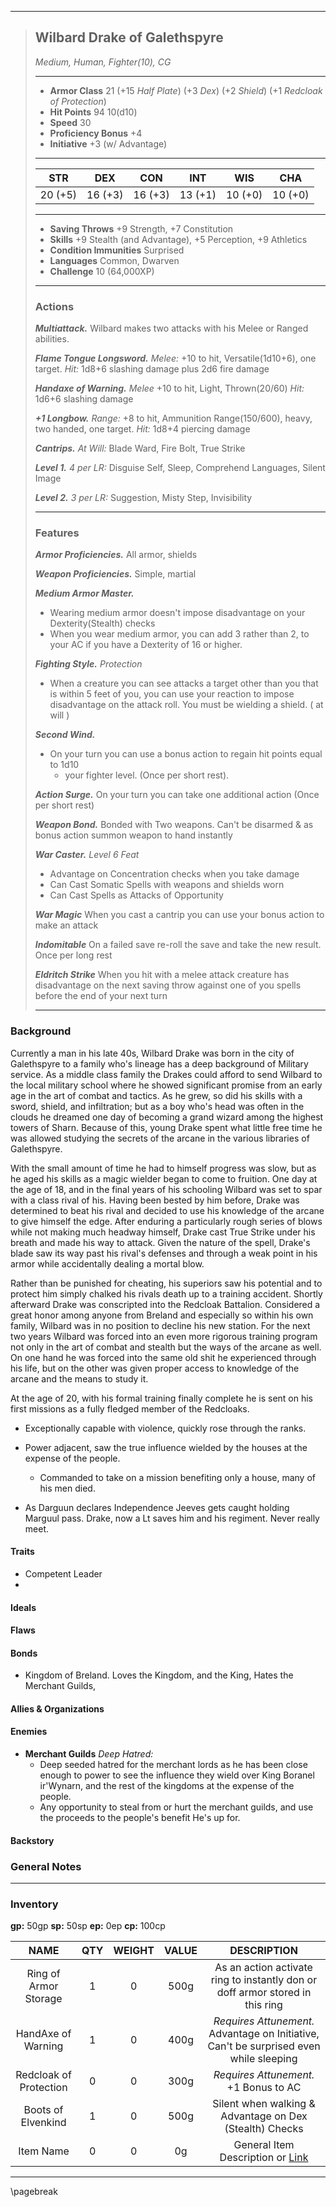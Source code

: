 ___
> ## Wilbard Drake of Galethspyre
>*Medium, Human, Fighter(10), CG*
> ___
> - **Armor Class** 21 (+15 *Half Plate*) (+3 *Dex*) (+2 *Shield*) (+1 *Redcloak of Protection*)
> - **Hit Points** 94 10(d10)
> - **Speed** 30
> - **Proficiency Bonus** +4
> - **Initiative** +3 (w/ Advantage)
>___
>|STR|DEX|CON|INT|WIS|CHA|
>|:---:|:---:|:---:|:---:|:---:|:---:|
>|20 (+5)|16 (+3)|16 (+3)|13 (+1)|10 (+0)| 10 (+0)|
>___
> - **Saving Throws** +9 Strength, +7 Constitution
> - **Skills** +9 Stealth (and Advantage), +5 Perception, +9 Athletics
> - **Condition Immunities** Surprised
> - **Languages** Common, Dwarven
> - **Challenge** 10 (64,000XP)
> ___
>
> ### Actions
> ***Multiattack.*** Wilbard makes two attacks with his Melee or Ranged abilities.
>
> ***Flame Tongue Longsword.*** *Melee:* +10 to hit, Versatile(1d10+6), one target. 
> *Hit:* 1d8+6 slashing damage plus 2d6 fire damage
> 
> ***Handaxe of Warning.*** *Melee* +10 to hit, Light, Thrown(20/60) *Hit:* 1d6+6
> slashing damage
> 
> ***+1 Longbow.*** *Range:* +8 to hit, Ammunition Range(150/600), heavy, two handed, 
> one target. *Hit:* 1d8+4 piercing damage
>
> ***Cantrips.*** *At Will:* Blade Ward, Fire Bolt, True Strike
>
> ***Level 1.*** *4 per LR:* Disguise Self, Sleep, Comprehend Languages, Silent Image
>
> ***Level 2.*** *3 per LR:* Suggestion, Misty Step, Invisibility
> ___
>
> ### Features
> ***Armor Proficiencies.*** All armor, shields
>
> ***Weapon Proficiencies.*** Simple, martial
>
> ***Medium Armor Master.***
>   - Wearing medium armor doesn't impose disadvantage on your Dexterity(Stealth) checks
>   - When you wear medium armor, you can add 3 rather than 2, to your AC if you have a 
>     Dexterity of 16 or higher.
>
> ***Fighting Style.*** *Protection* 
>   - When a creature you can see attacks a target other than you that is within 5 feet
>     of you, you can use your reaction to impose disadvantage on the attack roll.
>     You must be wielding a shield. ( at will )
>
> ***Second Wind.***
>   - On your turn you can use a bonus action to regain hit points equal to 1d10
>     + your fighter level. (Once per short rest).
> 
> ***Action Surge.*** On your turn you can take one additional action (Once per short rest)
> 
> ***Weapon Bond.*** Bonded with Two weapons. Can't be disarmed & as bonus action summon
> weapon to hand instantly
> 
> ***War Caster.*** *Level 6 Feat*
>   - Advantage on Concentration checks when you take damage
>   - Can Cast Somatic Spells with weapons and shields worn
>   - Can Cast Spells as Attacks of Opportunity
>
> ***War Magic*** When you cast a cantrip you can use your bonus action to make an attack
>
> ***Indomitable*** On a failed save re-roll the save and take the new result. Once per
> long rest
>
> ***Eldritch Strike*** When you hit with a melee attack creature has disadvantage on the
> next saving throw against one of you spells before the end of your next turn
> 
> ___

### Background
Currently a man in his late 40s, Wilbard Drake was born in the city of Galethspyre to a family who's lineage
has a deep background of Military service. As a middle class family the Drakes could afford to send Wilbard
to the local military school where he showed significant promise from an early age in the art of combat and
tactics. As he grew, so did his skills with a sword, shield, and infiltration; but as a boy who's head was often in the clouds
he dreamed one day of becoming a grand wizard among the highest towers of Sharn. Because of this, young Drake
spent what little free time he was allowed studying the secrets of the arcane in the various libraries of 
Galethspyre.

With the small amount of time he had to himself progress was slow, but as he aged his skills
as a magic wielder began to come to fruition. One day at the age of 18, and in the final years of his 
schooling Wilbard was set to spar with a class rival of his. Having been bested by him before, Drake was 
determined to beat his rival and decided to use his knowledge of the arcane to give himself the edge. After 
enduring a particularly rough series of blows while not making much headway himself, Drake cast True Strike
under his breath and made his way to attack. Given the nature of the spell, Drake's blade saw its way past
his rival's defenses and through a weak point in his armor while accidentally dealing a mortal blow.

Rather than be punished for cheating, his superiors saw his potential and to protect him simply chalked his 
rivals death up to a training accident. Shortly afterward Drake was conscripted into the Redcloak Battalion.
Considered a great honor among anyone from Breland and especially so within his own family, Wilbard was in
no position to decline his new station. For the next two years Wilbard was forced into an even more rigorous
training program not only in the art of combat and stealth but the ways of the arcane as well. On one hand
he was forced into the same old shit he experienced through his life, but on the other was given proper access
to knowledge of the arcane and the means to study it.

At the age of 20, with his formal training finally complete he is sent on his first missions as a fully 
fledged member of the Redcloaks.

- Exceptionally capable with violence, quickly rose through the ranks.

- Power adjacent, saw the true influence wielded by the houses at the expense of the people.
  - Commanded to take on a mission benefiting only a house, many of his men died.

- As Darguun declares Independence Jeeves gets caught holding Marguul pass. Drake, now a Lt saves him and his
  regiment. Never really meet.

#### Traits
- Competent Leader
- 
#### Ideals

#### Flaws

#### Bonds
- Kingdom of Breland. Loves the Kingdom, and the King, Hates the Merchant Guilds, 

#### Allies & Organizations

#### Enemies
- **Merchant Guilds** *Deep Hatred:*
  - Deep seeded hatred for the merchant lords as he has been close enough to power to see the influence they
  wield over King Boranel ir'Wynarn, and the rest of the kingdoms at the expense of the people.
  - Any opportunity to steal from or hurt the merchant guilds, and use the proceeds to the people's benefit
  He's up for.

#### Backstory

### General Notes
___
### Inventory
**gp:** 50gp **sp:** 50sp **ep:** 0ep **cp:** 100cp

|NAME|QTY|WEIGHT|VALUE|DESCRIPTION|
|:---:|:---:|:---:|:---:|:---:|
| Ring of Armor Storage | 1 | 0 | 500g | As an action activate ring to instantly don or doff armor stored in this ring |
| HandAxe of Warning | 1 | 0 | 400g | *Requires Attunement.* Advantage on Initiative, Can't be surprised even while sleeping |
| Redcloak of Protection | 0 | 0 | 300g | *Requires Attunement.* +1 Bonus to AC |
| Boots of Elvenkind | 1 | 0 | 500g | Silent when walking & Advantage on Dex (Stealth) Checks|
| Item Name | 0 | 0 | 0g | General Item Description or [Link](../items/aa_item_template.md) |

___

\pagebreak